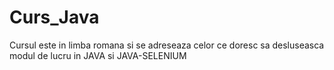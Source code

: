 # Curs_Java 
Cursul este in limba romana si se adreseaza celor ce doresc sa desluseasca modul de lucru in JAVA si JAVA-SELENIUM
